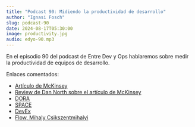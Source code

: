 ```yaml
---
title: "Podcast 90: Midiendo la productividad de desarrollo"
author: "Ignasi Fosch"
slug: podcast-90
date: 2024-08-17T05:30:00
image: productivity.jpg
audio: edyo-90.mp3
---
```


En el episodio 90 del podcast de Entre Dev y Ops hablaremos sobre medir la productividad de equipos de desarrollo.

<!--more-->

Enlaces comentados:

- [Artículo de McKinsey](https://www.mckinsey.com/industries/technology-media-and-telecommunications/our-insights/yes-you-can-measure-software-developer-productivity)
- [Review de Dan North sobre el artículo de McKinsey](https://dannorth.net/mckinsey-review/)
- [DORA](https://dora.dev/)
- [SPACE](https://queue.acm.org/detail.cfm?id=3454124)
- [DevEx](https://dl.acm.org/doi/10.1145/3595878)
- [Flow, Mihaly Csikszentmihalyi](https://amzn.to/4dsi8Mq)
